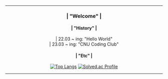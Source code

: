 <div align = center>
             
---    
### | "Welcome" |        
                             
                    
#### | "History" |
<div> | 22.03 ~ ing: "Hello World" </div>
<div> | 23.03 ~ ing: "CNU Coding Club" </div>  
   
#### | "Etc" |
[![Top Langs](https://github-readme-stats.vercel.app/api/top-langs/?username=momomomoon&layout=compact)](https://github.com/anuraghazra/github-readme-stats) [![Solved.ac Profile](http://mazassumnida.wtf/api/v2/generate_badge?boj=ansdj1908)](https://solved.ac/ansdj1908/)

   
---
</div>

 
 
